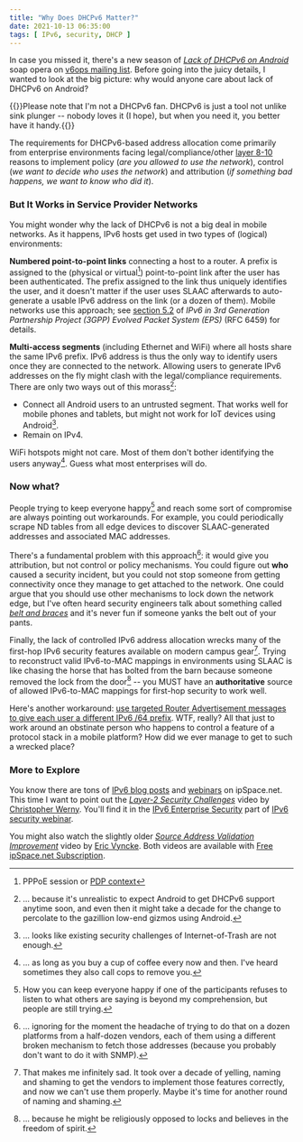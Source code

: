 ```yaml
---
title: "Why Does DHCPv6 Matter?"
date: 2021-10-13 06:35:00
tags: [ IPv6, security, DHCP ]
---
```

In case you missed it, there's a new season of _[Lack of DHCPv6 on Android](https://mailarchive.ietf.org/arch/msg/v6ops/LsWLNn7jBuNkjKlLzeZOTCrnPN8/)_ soap opera on [v6ops mailing list](https://mailarchive.ietf.org/arch/browse/v6ops/). Before going into the juicy details, I wanted to look at the big picture: why would anyone care about lack of DHCPv6 on Android?

{{<note info>}}Please note that I'm not a DHCPv6 fan. DHCPv6 is just a tool not unlike sink plunger -- nobody loves it (I hope), but when you need it, you better have it handy.{{</note>}}

The requirements for DHCPv6-based address allocation come primarily from enterprise environments facing legal/compliance/other [layer 8-10](https://en.wikipedia.org/wiki/Layer_8) reasons to implement policy (*are you allowed to use the network*), control (*we want to decide who uses the network*) and attribution (*if something bad happens, we want to know who did it*).
<!--more-->

### But It Works in Service Provider Networks

You might wonder why the lack of DHCPv6 is not a big deal in mobile networks. As it happens, IPv6 hosts get used in two types of (logical) environments:

**Numbered point-to-point links** connecting a host to a router. 
A prefix is assigned to the (physical or virtual[^1]) point-to-point link after the user has been authenticated. The prefix assigned to the link thus uniquely identifies the user, and it doesn't matter if the user uses SLAAC afterwards to auto-generate a usable IPv6 address on the link (or a dozen of them). Mobile networks use this approach; see [section 5.2](https://datatracker.ietf.org/doc/html/rfc6459#section-5.2) of *IPv6 in 3rd Generation Partnership Project (3GPP) Evolved Packet System (EPS)* (RFC 6459) for details.

**Multi-access segments** (including Ethernet and WiFi) where all hosts share the same IPv6 prefix. IPv6 address is thus the only way to identify users once they are connected to the network. Allowing users to generate IPv6 addresses on the fly might clash with the legal/compliance requirements. There are only two ways out of this morass[^2]:

* Connect all Android users to an untrusted segment. That works well for mobile phones and tablets, but might not work for IoT devices using Android[^3].
* Remain on IPv4.

WiFi hotspots might not care. Most of them don't bother identifying the users anyway[^7]. Guess what most enterprises will do.

### Now what?

People trying to keep everyone happy[^8] and reach some sort of compromise are always pointing out workarounds. For example, you could periodically scrape ND tables from all edge devices to discover SLAAC-generated addresses and associated MAC addresses. 

There's a fundamental problem with this approach[^4]: it would give you attribution, but not control or policy mechanisms. You could figure out **who** caused a security incident, but you could not stop someone from getting connectivity once they manage to get attached to the network. One could argue that you should use other mechanisms to lock down the network edge, but I've often heard security engineers talk about something called *[belt and braces](https://wiki.c2.com/?BeltAndBraces)* and it's never fun if someone yanks the belt out of your pants.

Finally, the lack of controlled IPv6 address allocation wrecks many of the first-hop IPv6 security features available on modern campus gear[^9]. Trying to reconstruct valid IPv6-to-MAC mappings in environments using SLAAC is like chasing the horse that has bolted from the barn because someone removed the lock from the door[^5] -- you MUST have an **authoritative** source of allowed IPv6-to-MAC mappings for first-hop security to work well.

Here's another workaround: [use targeted Router Advertisement messages to give each user a different IPv6 /64 prefix](/2017/12/unique-ipv6-prefix-per-host-how-complex/). WTF, really? All that just to work around an obstinate person who happens to control a feature of a protocol stack in a mobile platform? How did we ever manage to get to such a wrecked place?

### More to Explore

You know there are tons of [IPv6 blog posts](/tag/ipv6/) and [webinars](https://www.ipspace.net/IPv6) on ipSpace.net. This time I want to point out the _[Layer-2 Security Challenges](https://my.ipspace.net/bin/get/IPv6Sec/E5.1%20-%20Layer-2%20IPv6%20Security%20Challenges.mp4?doccode=IPv6Sec)_ video by [Christopher Werny](https://www.ipspace.net/Author:Christopher_Werny). You'll find it in the [IPv6 Enterprise Security](https://my.ipspace.net/bin/list?id=IPv6Sec#ENTERPRISE) part of [IPv6 security webinar](https://www.ipspace.net/IPv6_security). 

You might also watch the slightly older *[Source Address Validation Improvement](https://my.ipspace.net/bin/get/IPv6Sec/D4%20-%20Source%20Address%20Validation%20Improvement.mp4?doccode=IPv6Sec)* video by [Eric Vyncke](https://www.ipspace.net/Author:Eric_Vyncke). Both videos are available with [Free ipSpace.net Subscription](https://www.ipspace.net/Subscription/Free).

[^1]: PPPoE session or [PDP context](https://en.wikipedia.org/wiki/GPRS_core_network#PDP_context)

[^2]: ... because it's unrealistic to expect Android to get DHCPv6 support anytime soon, and even then it might take a decade for the change to percolate to the gazillion low-end gizmos using Android.

[^3]: ... looks like existing security challenges of Internet-of-Trash are not enough.

[^4]: ... ignoring for the moment the headache of trying to do that on a dozen platforms from a half-dozen vendors, each of them using a different broken mechanism to fetch those addresses (because you probably don't want to do it with SNMP).

[^5]: ... because he might be religiously opposed to locks and believes in the freedom of spirit.

[^7]: ... as long as you buy a cup of coffee every now and then. I've heard sometimes they also call cops to remove you.

[^8]: How you can keep everyone happy if one of the participants refuses to listen to what others are saying is beyond my comprehension, but people are still trying.

[^9]: That makes me infinitely sad. It took over a decade of yelling, naming and shaming to get the vendors to implement those features correctly, and now we can't use them properly. Maybe it's time for another round of naming and shaming.
